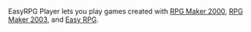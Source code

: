 EasyRPG Player lets you play games created with [RPG Maker 2000](https://2drpg.com/2000.php), [RPG Maker 2003](https://2drpg.com/2003.php), and [Easy RPG](https://easy-rpg.org/).